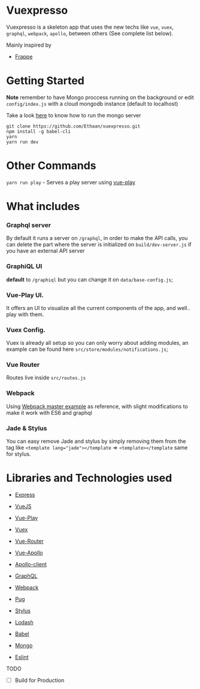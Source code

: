 # Vuexpresso

Vuexpresso is a skeleton app that uses the new techs like
 `vue`, `vuex`, `graphql`, `webpack`, `apollo`, between others (See complete list below).

Mainly inspired by

* [Frappe](https://github.com/dweldon/frappe)

# Getting Started

**Note** remember to have Mongo proccess running on the background or edit `config/index.js` with a cloud mongodb instance (default to localhost)

Take a look [here](https://docs.mongodb.com/manual/tutorial/manage-mongodb-processes/) to know how to run the mongo server

```
git clone https://github.com/Ethaan/vuexpresso.git
npm install -g babel-cli
yarn
yarn run dev
```

# Other Commands

`yarn run play` - Serves a play server using [vue-play](https://github.com/vue-play/vue-play)

# What includes

### Graphql server

By default it runs a server on `/graphql`, in order to make the API calls, you can delete the part where the server is initialized on `build/dev-server.js` if you have an external API server

### GraphiQL UI
**default** to `/graphiql` but you can change it on `data/base-config.js`;

### Vue-Play UI.

It offers an UI to visualize all the current components of the app, and well.. play with them.

### Vuex Config.

Vuex is already all setup so you can only worry about adding modules, an example can be found here `src/store/modules/notifications.js`;

### Vue Router

Routes live inside `src/routes.js`

### Webpack

Using [Webpack master example](https://github.com/vuejs-templates/webpack/tree/master/template) as reference, with slight modifications to make it work with ES6 and graphql

### Jade & Stylus

You can easy remove Jade and stylus by simply removing them from the tag like `<template lang="jade"></template` => `<template></template` same for stylus.

# Libraries and Technologies used

* [Express](http://expressjs.com/)

* [VueJS](https://vuejs.org/)

* [Vue-Play](https://github.com/vue-play/vue-play)

* [Vuex](https://github.com/vuejs/vuex)

* [Vue-Router](https://github.com/vuejs/vue-router)

* [Vue-Apollo](https://github.com/Akryum/vue-apollo)

* [Apollo-client](http://dev.apollodata.com/)

* [GraphQL](http://facebook.github.io/graphql/)

* [Webpack](https://github.com/webpack/webpack)

* [Pug](https://github.com/pugjs/pug)

* [Stylus](https://github.com/stylus/stylus)

* [Lodash](https://github.com/lodash/lodash)

* [Babel](https://github.com/babel/babel)

* [Mongo](https://github.com/mongodb/mongo)

* [Eslint](https://github.com/eslint/eslint)

TODO

- [ ] Build for Production
